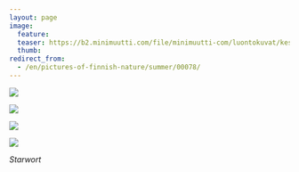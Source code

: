 ```yaml
---
layout: page
image:
  feature:
  teaser: https://b2.minimuutti.com/file/minimuutti-com/luontokuvat/kes%C3%A4/4/DS21899-245px.jpg
  thumb:
redirect_from:
  - /en/pictures-of-finnish-nature/summer/00078/
---
```


![](https://b2.minimuutti.com/file/minimuutti-com/luontokuvat/kes%C3%A4/4/DS21901-800px.jpg)

![](https://b2.minimuutti.com/file/minimuutti-com/luontokuvat/kes%C3%A4/4/DS21864-800px.jpg)

![](https://b2.minimuutti.com/file/minimuutti-com/luontokuvat/kes%C3%A4/4/DS21877-800px.jpg)

![](https://b2.minimuutti.com/file/minimuutti-com/luontokuvat/kes%C3%A4/4/DS21899-800px.jpg)

*Starwort*
